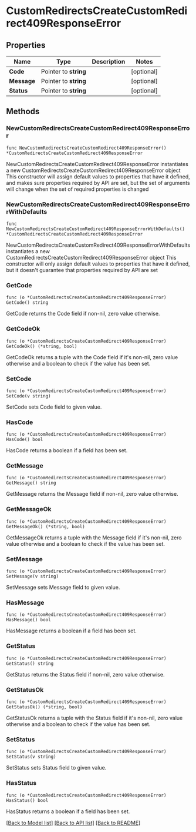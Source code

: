 # CustomRedirectsCreateCustomRedirect409ResponseError

## Properties

Name | Type | Description | Notes
------------ | ------------- | ------------- | -------------
**Code** | Pointer to **string** |  | [optional] 
**Message** | Pointer to **string** |  | [optional] 
**Status** | Pointer to **string** |  | [optional] 

## Methods

### NewCustomRedirectsCreateCustomRedirect409ResponseError

`func NewCustomRedirectsCreateCustomRedirect409ResponseError() *CustomRedirectsCreateCustomRedirect409ResponseError`

NewCustomRedirectsCreateCustomRedirect409ResponseError instantiates a new CustomRedirectsCreateCustomRedirect409ResponseError object
This constructor will assign default values to properties that have it defined,
and makes sure properties required by API are set, but the set of arguments
will change when the set of required properties is changed

### NewCustomRedirectsCreateCustomRedirect409ResponseErrorWithDefaults

`func NewCustomRedirectsCreateCustomRedirect409ResponseErrorWithDefaults() *CustomRedirectsCreateCustomRedirect409ResponseError`

NewCustomRedirectsCreateCustomRedirect409ResponseErrorWithDefaults instantiates a new CustomRedirectsCreateCustomRedirect409ResponseError object
This constructor will only assign default values to properties that have it defined,
but it doesn't guarantee that properties required by API are set

### GetCode

`func (o *CustomRedirectsCreateCustomRedirect409ResponseError) GetCode() string`

GetCode returns the Code field if non-nil, zero value otherwise.

### GetCodeOk

`func (o *CustomRedirectsCreateCustomRedirect409ResponseError) GetCodeOk() (*string, bool)`

GetCodeOk returns a tuple with the Code field if it's non-nil, zero value otherwise
and a boolean to check if the value has been set.

### SetCode

`func (o *CustomRedirectsCreateCustomRedirect409ResponseError) SetCode(v string)`

SetCode sets Code field to given value.

### HasCode

`func (o *CustomRedirectsCreateCustomRedirect409ResponseError) HasCode() bool`

HasCode returns a boolean if a field has been set.

### GetMessage

`func (o *CustomRedirectsCreateCustomRedirect409ResponseError) GetMessage() string`

GetMessage returns the Message field if non-nil, zero value otherwise.

### GetMessageOk

`func (o *CustomRedirectsCreateCustomRedirect409ResponseError) GetMessageOk() (*string, bool)`

GetMessageOk returns a tuple with the Message field if it's non-nil, zero value otherwise
and a boolean to check if the value has been set.

### SetMessage

`func (o *CustomRedirectsCreateCustomRedirect409ResponseError) SetMessage(v string)`

SetMessage sets Message field to given value.

### HasMessage

`func (o *CustomRedirectsCreateCustomRedirect409ResponseError) HasMessage() bool`

HasMessage returns a boolean if a field has been set.

### GetStatus

`func (o *CustomRedirectsCreateCustomRedirect409ResponseError) GetStatus() string`

GetStatus returns the Status field if non-nil, zero value otherwise.

### GetStatusOk

`func (o *CustomRedirectsCreateCustomRedirect409ResponseError) GetStatusOk() (*string, bool)`

GetStatusOk returns a tuple with the Status field if it's non-nil, zero value otherwise
and a boolean to check if the value has been set.

### SetStatus

`func (o *CustomRedirectsCreateCustomRedirect409ResponseError) SetStatus(v string)`

SetStatus sets Status field to given value.

### HasStatus

`func (o *CustomRedirectsCreateCustomRedirect409ResponseError) HasStatus() bool`

HasStatus returns a boolean if a field has been set.


[[Back to Model list]](../README.md#documentation-for-models) [[Back to API list]](../README.md#documentation-for-api-endpoints) [[Back to README]](../README.md)


